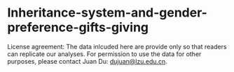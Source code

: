 # Inheritance-system-and-gender-preference-gifts-giving
License agreement: The data inlcuded here are provide only so that readers can replicate our analyses. For permission to use the data for other purposes, please contact Juan Du: dujuan@lzu.edu.cn.
